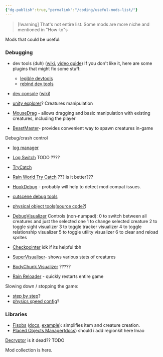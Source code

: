 ```yaml
---
{"dg-publish":true,"permalink":"/coding/useful-mods-list/"}
---
```


> [!warning] That's not entire list. Some mods are more niche and mentioned in "How-to"s

Mods that could be useful:
### Debugging
- dev tools (duh) ([wiki](https://rainworldmodding.miraheze.org/wiki/Dev_Tools), [video guide](https://www.youtube.com/watch?v=ggpKX6IJVFg))
If you don't like it, here are some plugins that might fix some stuff:
   - [legible devtools](https://steamcommunity.com/sharedfiles/filedetails/?id=2933848147)
   - [rebind dev tools](https://steamcommunity.com/sharedfiles/filedetails/?id=2940372957)
   
- [dev console](https://steamcommunity.com/sharedfiles/filedetails/?id=2920528044) ([wiki](https://github.com/SlimeCubed/DevConsole/wiki))

- [unity explorer](https://steamcommunity.com/sharedfiles/filedetails/?id=3317633200)?
Creatures manipulation
- [MouseDrag](https://steamcommunity.com/sharedfiles/filedetails/?id=3008864244) - allows dragging and basic manipulation with existing creatures, including the player
- [BeastMaster](https://steamcommunity.com/sharedfiles/filedetails/?id=2920903670)- provides convenient way to spawn creatures in-game


Debug/crash control
- [log manager](https://steamcommunity.com/sharedfiles/filedetails/?id=3138158069)
- [Log Switch](https://steamcommunity.com/sharedfiles/filedetails/?id=3194112300) TODO ????
- [TryCatch](https://steamcommunity.com/sharedfiles/filedetails/?id=2927326990)
- [Rain World Try Catch](https://steamcommunity.com/sharedfiles/filedetails/?id=2922082966) ??? is it better???
- [HookDebug](https://steamcommunity.com/sharedfiles/filedetails/?id=3414105084) - probably will help to detect mod compat issues.

- [cutscene debug tools](https://steamcommunity.com/sharedfiles/filedetails/?id=3269401924)
- [physical object tools](https://steamcommunity.com/sharedfiles/filedetails/?id=2953383342)([source code?](https://github.com/casheww/RW-ToolBox))

- [DebugVisualizer](https://steamcommunity.com/sharedfiles/filedetails/?id=3136260525)
Controls (non-numpad):
0 to switch between all creatures and just the selected one
1 to change selected creature
2 to toggle sight visualizer
3 to toggle tracker visualizer
4 to toggle relationship visualizer
5 to toggle utility visualizer
6 to clear and reload sprites
- [Checkpointer](https://steamcommunity.com/sharedfiles/filedetails/?id=3168261789) idk if its helpful tbh
- [SuperVisualiser](https://steamcommunity.com/sharedfiles/filedetails/?id=3035802284)- shows various stats of creatures
- [BodyChunk Visualizer](https://steamcommunity.com/sharedfiles/filedetails/?id=3252161184&searchtext=debug) ?????

- [Rain Reloader](https://steamcommunity.com/sharedfiles/filedetails/?id=3172072318) - quickly restarts entire game

Slowing down / stopping the game:
- [step by step](https://steamcommunity.com/sharedfiles/filedetails/?id=3311149960)?
- [physics speed config](https://steamcommunity.com/sharedfiles/filedetails/?id=2940029256)?

### Libraries
- [Fisobs](https://steamcommunity.com/sharedfiles/filedetails/?id=2920541687) ([docs](https://docs.google.com/document/d/1RS8m_7cR5BIJwmRF9zZ1JnZXt-7j5pF8sm4jkRKiY1g/edit?tab=t.0#heading=h.jwenpzxh29co), [example](https://github.com/Dual-Iron/fisobs/blob/master/examples/README.md)): simplifies item and creature creation.
- [Placed Objects Manager](https://steamcommunity.com/sharedfiles/filedetails/?id=2920439169)([docs](https://github.com/Rain-World-Modding/Pom)) 
should i add regionkit here lmao

[Decryptor](https://steamcommunity.com/sharedfiles/filedetails/?id=2933241596) is it dead?? TODO


Mod collection is here.